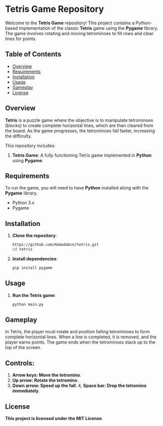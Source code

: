 # **Tetris Game Repository**

Welcome to the **Tetris Game** repository! This project contains a Python-based implementation of the classic **Tetris** game using the **Pygame** library. The game involves rotating and moving tetrominoes to fill rows and clear lines for points.

## **Table of Contents**

- [Overview](#overview)
- [Requirements](#requirements)
- [Installation](#installation)
- [Usage](#usage)
- [Gameplay](#gameplay)
- [License](#license)

## **Overview**

**Tetris** is a puzzle game where the objective is to manipulate tetrominoes (blocks) to create complete horizontal lines, which are then cleared from the board. As the game progresses, the tetrominoes fall faster, increasing the difficulty.

This repository includes:
1. **Tetris Game**: A fully functioning Tetris game implemented in **Python** using **Pygame**.

## **Requirements**

To run the game, you will need to have **Python** installed along with the **Pygame** library.
- Python 3.x
- Pygame

## **Installation**

1. **Clone the repository**:
   ```bash
   https://github.com/Hamadabcn/tetris.git
   cd tetris
2. **Install dependencies**:
   ```bash
   pip install pygame

## **Usage**
1. **Run the Tetris game**:
   ```bash
   python main.py

## **Gameplay**
In Tetris, the player must rotate and position falling tetrominoes to form complete horizontal lines. When a line is completed, it is removed, and the player earns points. The game ends when the tetrominoes stack up to the top of the screen.

## **Controls**:
1. **Arrow keys: Move the tetromino**.
2. **Up arrow: Rotate the tetromino**.
3. **Down arrow: Speed up the fall**.
4, **Space bar: Drop the tetromino immediately**.

## **License**
**This project is licensed under the MIT License**.
